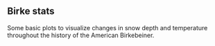## Birke stats

Some basic plots to visualize changes in snow depth and temperature throughout the history of the American Birkebeiner.
